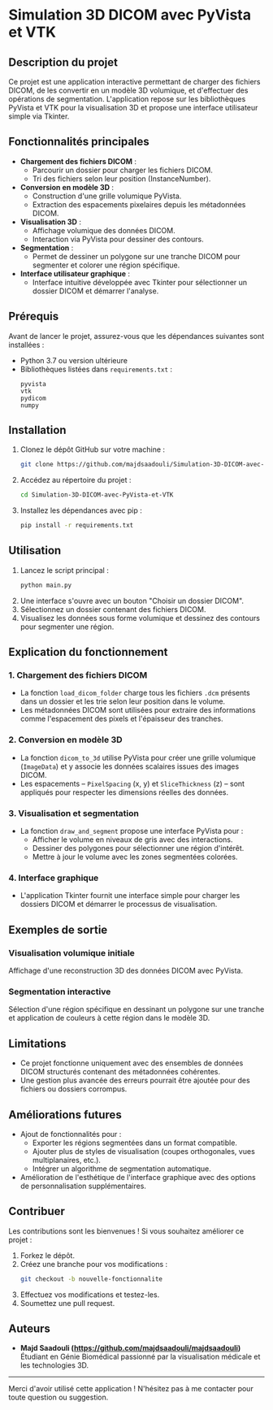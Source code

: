 # Simulation 3D DICOM avec PyVista et VTK

## Description du projet
Ce projet est une application interactive permettant de charger des fichiers DICOM, de les convertir en un modèle 3D volumique, et d'effectuer des opérations de segmentation. L'application repose sur les bibliothèques PyVista et VTK pour la visualisation 3D et propose une interface utilisateur simple via Tkinter.

## Fonctionnalités principales
- **Chargement des fichiers DICOM** :
  - Parcourir un dossier pour charger les fichiers DICOM.
  - Tri des fichiers selon leur position (InstanceNumber).
- **Conversion en modèle 3D** :
  - Construction d'une grille volumique PyVista.
  - Extraction des espacements pixelaires depuis les métadonnées DICOM.
- **Visualisation 3D** :
  - Affichage volumique des données DICOM.
  - Interaction via PyVista pour dessiner des contours.
- **Segmentation** :
  - Permet de dessiner un polygone sur une tranche DICOM pour segmenter et colorer une région spécifique.
- **Interface utilisateur graphique** :
  - Interface intuitive développée avec Tkinter pour sélectionner un dossier DICOM et démarrer l'analyse.

## Prérequis
Avant de lancer le projet, assurez-vous que les dépendances suivantes sont installées :

- Python 3.7 ou version ultérieure
- Bibliothèques listées dans `requirements.txt` :
  ```
  pyvista
  vtk
  pydicom
  numpy
  ```

## Installation
1. Clonez le dépôt GitHub sur votre machine :
   ```bash
   git clone https://github.com/majdsaadouli/Simulation-3D-DICOM-avec-PyVista-et-VTK.git
   ```
2. Accédez au répertoire du projet :
   ```bash
   cd Simulation-3D-DICOM-avec-PyVista-et-VTK
   ```
3. Installez les dépendances avec pip :
   ```bash
   pip install -r requirements.txt
   ```

## Utilisation
1. Lancez le script principal :
   ```bash
   python main.py
   ```
2. Une interface s'ouvre avec un bouton "Choisir un dossier DICOM".
3. Sélectionnez un dossier contenant des fichiers DICOM.
4. Visualisez les données sous forme volumique et dessinez des contours pour segmenter une région.

## Explication du fonctionnement
### 1. Chargement des fichiers DICOM
- La fonction `load_dicom_folder` charge tous les fichiers `.dcm` présents dans un dossier et les trie selon leur position dans le volume.
- Les métadonnées DICOM sont utilisées pour extraire des informations comme l'espacement des pixels et l'épaisseur des tranches.

### 2. Conversion en modèle 3D
- La fonction `dicom_to_3d` utilise PyVista pour créer une grille volumique (`ImageData`) et y associe les données scalaires issues des images DICOM.
- Les espacements – `PixelSpacing` (x, y) et `SliceThickness` (z) – sont appliqués pour respecter les dimensions réelles des données.

### 3. Visualisation et segmentation
- La fonction `draw_and_segment` propose une interface PyVista pour :
  - Afficher le volume en niveaux de gris avec des interactions.
  - Dessiner des polygones pour sélectionner une région d'intérêt.
  - Mettre à jour le volume avec les zones segmentées colorées.

### 4. Interface graphique
- L'application Tkinter fournit une interface simple pour charger les dossiers DICOM et démarrer le processus de visualisation.

## Exemples de sortie
### Visualisation volumique initiale
Affichage d'une reconstruction 3D des données DICOM avec PyVista.

### Segmentation interactive
Sélection d'une région spécifique en dessinant un polygone sur une tranche et application de couleurs à cette région dans le modèle 3D.

## Limitations
- Ce projet fonctionne uniquement avec des ensembles de données DICOM structurés contenant des métadonnées cohérentes.
- Une gestion plus avancée des erreurs pourrait être ajoutée pour des fichiers ou dossiers corrompus.

## Améliorations futures
- Ajout de fonctionnalités pour :
  - Exporter les régions segmentées dans un format compatible.
  - Ajouter plus de styles de visualisation (coupes orthogonales, vues multiplanaires, etc.).
  - Intégrer un algorithme de segmentation automatique.
- Amélioration de l'esthétique de l'interface graphique avec des options de personnalisation supplémentaires.

## Contribuer
Les contributions sont les bienvenues ! Si vous souhaitez améliorer ce projet :
1. Forkez le dépôt.
2. Créez une branche pour vos modifications :
   ```bash
   git checkout -b nouvelle-fonctionnalite
   ```
3. Effectuez vos modifications et testez-les.
4. Soumettez une pull request.

## Auteurs
- **Majd Saadouli (https://github.com/majdsaadouli/majdsaadouli)**  
  Étudiant en Génie Biomédical passionné par la visualisation médicale et les technologies 3D.

---
Merci d'avoir utilisé cette application ! N'hésitez pas à me contacter pour toute question ou suggestion.

